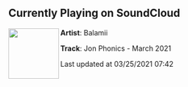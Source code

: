 ## Currently Playing on SoundCloud

[<img align="left" width="100" src="https://i1.sndcdn.com/artworks-YUAjFXYXWiuEcZM2-uG0vDw-t500x500.jpg">](https://soundcloud.com/balamii/jon-phonics-march-2021)

**Artist**: Balamii 

**Track**: Jon Phonics - March 2021

Last updated at 03/25/2021 07:42
